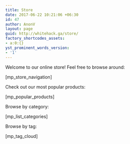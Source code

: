 ```yaml
---
title: Store
date: 2017-06-22 10:21:06 +06:30
id: 47
author: AnonV
layout: page
guid: http://whitehack.ga/store/
factory_shortcodes_assets:
- a:0:{}
yst_prominent_words_version:
- '1'
---
```


Welcome to our online store! Feel free to browse around:

[mp_store_navigation]

Check out our most popular products:

[mp_popular_products]

Browse by category:

[mp_list_categories]

Browse by tag:

[mp_tag_cloud]